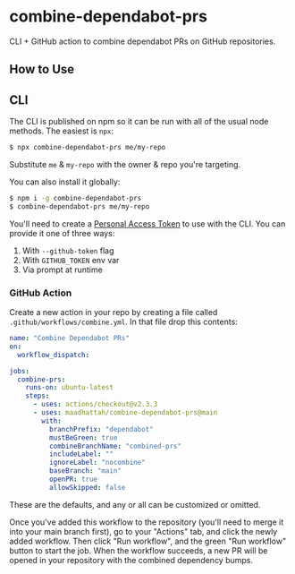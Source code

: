 # combine-dependabot-prs

CLI + GitHub action to combine dependabot PRs on GitHub repositories.

## How to Use

## CLI

The CLI is published on npm so it can be run with all of the usual node methods. The easiest is `npx`:

```bash
$ npx combine-dependabot-prs me/my-repo
```

Substitute `me` & `my-repo` with the owner & repo you're targeting.

You can also install it globally:

```bash
$ npm i -g combine-dependabot-prs
$ combine-dependabot-prs me/my-repo
```

You'll need to create a [Personal Access Token](https://github.com/settings/tokens) to use with the CLI. You can provide it one of three ways:

1. With `--github-token` flag
2. With `GITHUB_TOKEN` env var
3. Via prompt at runtime

### GitHub Action

Create a new action in your repo by creating a file called `.github/workflows/combine.yml`. In that file drop this contents:

```yml
name: "Combine Dependabot PRs"
on:
  workflow_dispatch:

jobs:
  combine-prs:
    runs-on: ubuntu-latest
    steps:
      - uses: actions/checkout@v2.3.3
      - uses: maadhattah/combine-dependabot-prs@main
        with:
          branchPrefix: "dependabot"
          mustBeGreen: true
          combineBranchName: "combined-prs"
          includeLabel: ""
          ignoreLabel: "nocombine"
          baseBranch: "main"
          openPR: true
          allowSkipped: false
```

These are the defaults, and any or all can be customized or omitted.

Once you've added this workflow to the repository (you'll need to merge it into your main branch first), go to your "Actions" tab, and click the newly added workflow. Then click "Run workflow", and the green "Run workflow" button to start the job. When the workflow succeeds, a new PR will be opened in your repository with the combined dependency bumps.
